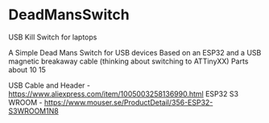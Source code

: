 # DeadMansSwitch
USB Kill Switch for laptops


A Simple Dead Mans Switch for USB devices
Based on an ESP32 and a USB magnetic breakaway cable (thinking about switching to ATTinyXX)
Parts about $10~$15

USB Cable and Header - https://www.aliexpress.com/item/1005003258136990.html
ESP32 S3 WROOM - https://www.mouser.se/ProductDetail/356-ESP32-S3WROOM1N8
